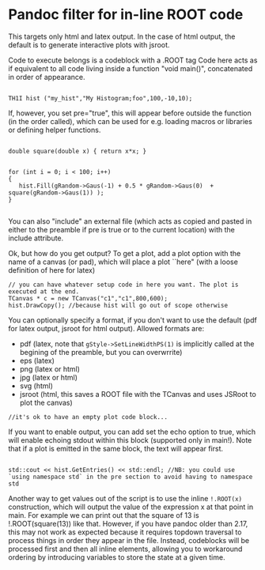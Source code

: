 # Pandoc filter for in-line ROOT code


This targets only html and latex output. In the case of html output, the default is to generate interactive plots with jsroot. 

Code to execute belongs is a codeblock with  a .ROOT tag 
Code here acts as if equivalent to all code living inside a function "void main()", concatenated in order of appearance. 


```{.ROOT} 

TH1I hist ("my_hist","My Histogram;foo",100,-10,10); 

```
If, however, you set pre="true", this will appear before outside the function (in the order called),  which can be used for e.g. loading macros or libraries or defining helper functions. 


```{.ROOT pre="true"}

double square(double x) { return x*x; } 

```


```{.ROOT}

for (int i = 0; i < 100; i++)
{
   hist.Fill(gRandom->Gaus(-1) + 0.5 * gRandom->Gaus(0)  + square(gRandom->Gaus(1)) ); 
}


```

You can also "include" an external file (which acts as copied and pasted in either to the preamble if pre is true or to the current location) with the include attribute. 


Ok, but how do you get output? 
To get a plot, add a plot option with the name of a canvas (or pad), which will place a plot ``here" (with a loose definition of here for latex)


```{.ROOT plot="c1"}
// you can have whatever setup code in here you want. The plot is executed at the end. 
TCanvas * c = new TCanvas("c1","c1",800,600); 
hist.DrawCopy(); //because hist will go out of scope otherwise 
```

You can optionally specify a format, if you don't want to use the default (pdf for latex output, jsroot for html output). 
Allowed formats are: 

 - pdf (latex, note that `gStyle->SetLineWidthPS(1)` is implicitly called at the begining of the preamble, but you can overwrrite)
 - eps (latex)
 - png (latex or html) 
 - jpg (latex or html) 
 - svg (html) 
 - jsroot (html, this saves a ROOT file with the TCanvas and uses JSRoot to plot the canvas) 


```{.ROOT plot="c1" format="png"} 
//it's ok to have an empty plot code block... 
```


If you want to enable output, you can add set the echo option to true, which will enable echoing stdout within this block (supported only in main!). Note that if a plot is emitted in the same block, the text will appear first. 

```{.ROOT echo="true"} 

std::cout << hist.GetEntries() << std::endl; //NB: you could use `using namespace std` in the pre section to avoid having to namespace std

```


Another way to get values out of the script is to use the inline `!.ROOT(x)`
construction, which will output the value of the expression x at that point in
main.  For example we can print out that the square of 13 is !.ROOT(square(13))
like that. However, if you have pandoc older than 2.17, this may not work as
expected because it requires topdown traversal to process things in order they
appear in the file. Instead, codeblocks will be processed first and then all
inline elements, allowing you to workaround ordering by introducing variables
to store the state at a given time. 



